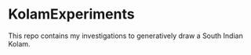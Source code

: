 # KolamExperiments
This repo contains my investigations to generatively draw a South Indian Kolam. 
